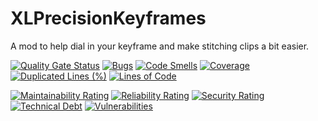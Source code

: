 # XLPrecisionKeyframes

A mod to help dial in your keyframe and make stitching clips a bit easier.

[![Quality Gate Status](https://sonarcloud.io/api/project_badges/measure?project=MCBTay_XLPrecisionKeyframes&metric=alert_status)](https://sonarcloud.io/summary/new_code?id=MCBTay_XLPrecisionKeyframes)
[![Bugs](https://sonarcloud.io/api/project_badges/measure?project=MCBTay_XLPrecisionKeyframes&metric=bugs)](https://sonarcloud.io/summary/new_code?id=MCBTay_XLPrecisionKeyframes)
[![Code Smells](https://sonarcloud.io/api/project_badges/measure?project=MCBTay_XLPrecisionKeyframes&metric=code_smells)](https://sonarcloud.io/summary/new_code?id=MCBTay_XLPrecisionKeyframes)
[![Coverage](https://sonarcloud.io/api/project_badges/measure?project=MCBTay_XLPrecisionKeyframes&metric=coverage)](https://sonarcloud.io/summary/new_code?id=MCBTay_XLPrecisionKeyframes)
[![Duplicated Lines (%)](https://sonarcloud.io/api/project_badges/measure?project=MCBTay_XLPrecisionKeyframes&metric=duplicated_lines_density)](https://sonarcloud.io/summary/new_code?id=MCBTay_XLPrecisionKeyframes)
[![Lines of Code](https://sonarcloud.io/api/project_badges/measure?project=MCBTay_XLPrecisionKeyframes&metric=ncloc)](https://sonarcloud.io/summary/new_code?id=MCBTay_XLPrecisionKeyframes)

[![Maintainability Rating](https://sonarcloud.io/api/project_badges/measure?project=MCBTay_XLPrecisionKeyframes&metric=sqale_rating)](https://sonarcloud.io/summary/new_code?id=MCBTay_XLPrecisionKeyframes)
[![Reliability Rating](https://sonarcloud.io/api/project_badges/measure?project=MCBTay_XLPrecisionKeyframes&metric=reliability_rating)](https://sonarcloud.io/summary/new_code?id=MCBTay_XLPrecisionKeyframes)
[![Security Rating](https://sonarcloud.io/api/project_badges/measure?project=MCBTay_XLPrecisionKeyframes&metric=security_rating)](https://sonarcloud.io/summary/new_code?id=MCBTay_XLPrecisionKeyframes)
[![Technical Debt](https://sonarcloud.io/api/project_badges/measure?project=MCBTay_XLPrecisionKeyframes&metric=sqale_index)](https://sonarcloud.io/summary/new_code?id=MCBTay_XLPrecisionKeyframes)
[![Vulnerabilities](https://sonarcloud.io/api/project_badges/measure?project=MCBTay_XLPrecisionKeyframes&metric=vulnerabilities)](https://sonarcloud.io/summary/new_code?id=MCBTay_XLPrecisionKeyframes)
